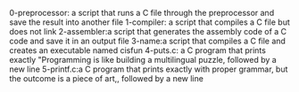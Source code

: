 0-preprocessor: a script that runs a C file through the preprocessor and save the result into another file
1-compiler: a script that compiles a C file but does not link
2-assembler:a script that generates the assembly code of a C code and save it in an output file
3-name:a script that compiles a C file and creates an executable named cisfun
4-puts.c: a C program that prints exactly "Programming is like building a multilingual puzzle, followed by a new line
5-printf.c:a C program that prints exactly with proper grammar, but the outcome is a piece of art,, followed by a new line
